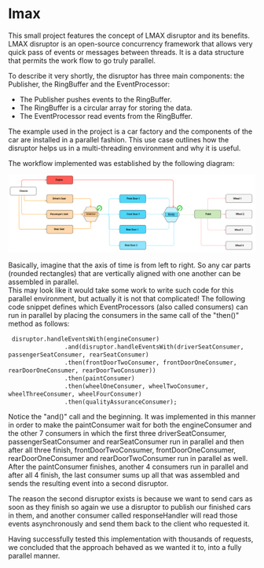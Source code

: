 # lmax
 This small project features the concept of LMAX disruptor and its benefits. LMAX disruptor is an open-source
concurrency framework that allows very quick pass of events or messages between threads. 
It is a data structure that permits the work flow to go truly parallel. 

 To describe it very shortly, the disruptor has three main components: the Publisher, the RingBuffer 
and the EventProcessor:
* The Publisher pushes events to the RingBuffer.
* The RingBuffer is a circular array for storing the data.
* The EventProcessor read events from the RingBuffer.

 The example used in the project is a car factory and the components of the car are 
installed in a parallel fashion. This use case outlines how the disruptor helps us 
in a multi-threading environment and why it is useful.

 The workflow implemented was established by the following diagram:

 ![](carFactoryWorkflow.png)
 
  Basically, imagine that the axis of time is from left to right. So any car parts (rounded rectangles) 
 that are vertically aligned with one another can be assembled in parallel.  
 This may look like it would take some work to write such code for this parallel environment, 
 but actually it is not that complicated! 
 The following code snippet defines which EventProcessors (also called consumers) can run
 in parallel by placing the consumers in the same call of the "then()" method as follows:
 ```
  disruptor.handleEventsWith(engineConsumer)
                 .and(disruptor.handleEventsWith(driverSeatConsumer, passengerSeatConsumer, rearSeatConsumer)
                 .then(frontDoorTwoConsumer, frontDoorOneConsumer, rearDoorOneConsumer, rearDoorTwoConsumer))
                 .then(paintConsumer)
                 .then(wheelOneConsumer, wheelTwoConsumer, wheelThreeConsumer, wheelFourConsumer)
                 .then(qualityAssuranceConsumer);
 ```
 
  Notice the "and()" call and the beginning. It was implemented in this manner in order to make the paintConsumer wait for both
 the engineConsumer and the other 7 consumers in which the first three driverSeatConsumer, passengerSeatConsumer and rearSeatConsumer
 run in parallel and then after all three finish, frontDoorTwoConsumer, frontDoorOneConsumer, rearDoorOneConsumer and rearDoorTwoConsumer
 run in parallel as well. After the paintConsumer finishes, another 4 consumers run in parallel and after all 4 finish, the last
 consumer sums up all that was assembled and sends the resulting event into a second disruptor.
 
  The reason the second disruptor exists is because we want to send cars as soon as they finish so again we use 
 a disruptor to publish our finished cars in them, and another consumer called responseHandler will read those events asynchronously 
 and send them back to the client who requested it.
 
  Having successfully tested this implementation with thousands of requests, we concluded that the approach behaved 
 as we wanted it to, into a fully parallel manner.  
 
 
  
 
 
 
 
 
 
